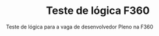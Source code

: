 <div align="center">
  <h1>Teste de lógica F360</h1>
</div>

Teste de lógica para a vaga de desenvolvedor Pleno na F360
